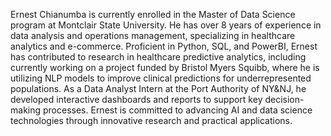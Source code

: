 Ernest Chianumba is currently enrolled in the Master of Data Science program at Montclair State University. He has over 8 years of experience in data analysis and operations management, specializing in healthcare analytics and e-commerce. Proficient in Python, SQL, and PowerBI, Ernest has contributed to research in healthcare predictive analytics, including currently working on a project funded by Bristol Myers Squibb, where he is utilizing NLP models to improve clinical predictions for underrepresented populations. As a Data Analyst Intern at the Port Authority of NY&NJ, he developed interactive dashboards and reports to support key decision-making processes. Ernest is committed to advancing AI and data science technologies through innovative research and practical applications.
